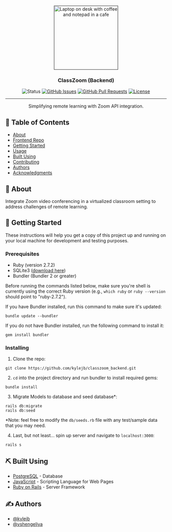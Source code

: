 <p align="center">
  <a href="" rel="noopener">
 <img width=200px height=200px src="https://images.unsplash.com/photo-1499750310107-5fef28a66643?ixlib=rb-1.2.1&ixid=eyJhcHBfaWQiOjEyMDd9&auto=format&fit=crop&w=1950&q=80" alt="Laptop on desk with coffee and notepad in a cafe"></a>
</p>

<h3 align="center">ClassZoom (Backend)</h3>

<div align="center">

  ![Status](https://img.shields.io/badge/status-inactive-inactive.svg)
  [![GitHub Issues](https://img.shields.io/github/issues/kylejb/classzoom_backend)](https://github.com/kylejb/classzoom_backend/issues)
  [![GitHub Pull Requests](https://img.shields.io/github/issues-pr/kylejb/classzoom_backend)](https://github.com/kylejb/classzoom_backend/pulls)
  [![License](https://img.shields.io/github/license/kylejb/classzoom_backend?style=plastic)](/LICENSE)

</div>

---

<p align="center"> Simplifying remote learning with Zoom API integration.
    <br>
</p>

## 📝 Table of Contents
- [About](#about)
- [Frontend Repo](https://github.com/kylejb/classzoom_frontend)
- [Getting Started](#getting_started)
- [Usage](#usage)
- [Built Using](#built_using)
- [Contributing](./CONTRIBUTING.md)
- [Authors](#authors)
- [Acknowledgments](#acknowledgement)

## 🧐 About <a name = "about"></a>
Integrate Zoom video conferencing in a virtualized classroom setting to address challenges of remote learning.

## 🏁 Getting Started <a name = "getting_started"></a>
These instructions will help you get a copy of this project up and running on your local machine for development and testing purposes.

### Prerequisites

- Ruby (version 2.7.2)
- SQLite3 ([download here](https://sqlite.org/download.html))
- Bundler (Bundler 2 or greater)

Before running the commands listed below, make sure you're shell is currently using the correct Ruby version (e.g., `which ruby` or `ruby --version` should point to "ruby-2.7.2").

If you have Bundler installed, run this command to make sure it's updated:
```
bundle update --bundler
```

If you do not have Bundler installed, run the following command to install it:
```
gem install bundler
```

### Installing

1. Clone the repo:

```
git clone https://github.com/kylejb/classzoom_backend.git
```

2. `cd` into the project directory and run bundler to install required gems:

```
bundle install
```

3. Migrate Models to database and seed database*:

```
rails db:migrate
rails db:seed
```

*Note: feel free to modify the `db/seeds.rb` file with any test/sample data that you may need.


4. Last, but not least... spin up server and navigate to `localhost:3000`:

```
rails s
```

## ⛏️ Built Using <a name = "built_using"></a>
- [PostgreSQL](https://www.postgresql.org) - Database
- [JavaScript](https://developer.mozilla.org/en-US/docs/Web/JavaScript) - Scripting Language for Web Pages
- [Ruby on Rails](https://rubyonrails.org/) - Server Framework

## ✍️ Authors <a name = "authors"></a>
- [@kylejb](https://github.com/kylejb)
- [@vshengeliya](https://github.com/vshengeliya)
